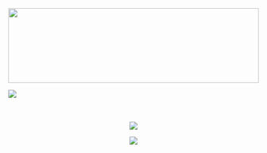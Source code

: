 
  <img src="https://raw.githubusercontent.com/matfantinel/matfantinel/master/waves.svg" width="100%" height="150">
 
 ![](https://komarev.com/ghpvc/?username=naman2341&color=54a58b&style=flat-square)
 <br><br><br>
 <p align="center"> <img src="https://github-readme-stats.vercel.app/api/top-langs/?username=naman2341&show_icons=true&theme=gotham"/>
 <p align="center"> <img src="https://github-readme-stats.vercel.app/api?username=naman2341&show_icons=true&theme=gotham"/>


<!--**naman2341/naman2341** is a ✨ _special_ ✨ repository because its `README.md` (this file) appears on your GitHub profile.

Here are some ideas to get you started:

- 🔭 I’m currently working on ...
- 🌱 I’m currently learning ...
- 👯 I’m looking to collaborate on ...
- 🤔 I’m looking for help with ...
- 💬 Ask me about ...
- 📫 How to reach me: ...
- 😄 Pronouns: ...
- ⚡ Fun fact: ...
-->
